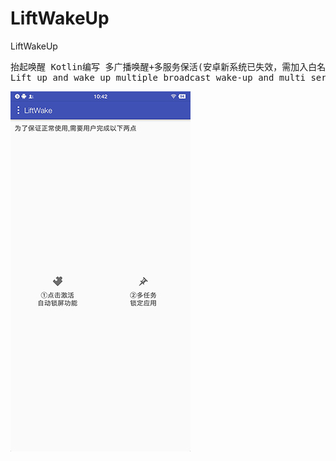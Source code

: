 # LiftWakeUp
LiftWakeUp
<pre>
抬起唤醒 Kotlin编写 多广播唤醒+多服务保活(安卓新系统已失效，需加入白名单)
Lift up and wake up multiple broadcast wake-up and multi service survival
</pre>
![Image text](https://raw.githubusercontent.com/Deepblue1996/LiftWakeUp/master/20180205104215.jpg)
